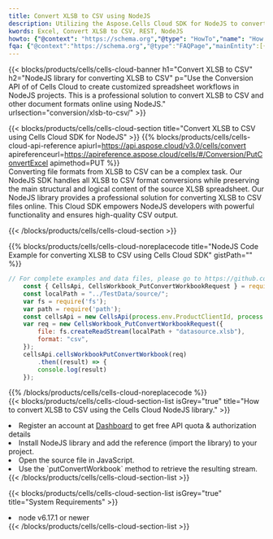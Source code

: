 ```yaml
---
title: Convert XLSB to CSV using NodeJS 
description: Utilizing the Aspose.Cells Cloud SDK for NodeJS to convert a XLSB format file to a CSV format file. 
kwords: Excel, Convert XLSB to CSV, REST, NodeJS
howto: {"@context": "https://schema.org","@type": "HowTo","name": "How to convert XLSB to CSV using the Cells Cloud NodeJS library.","description": "How to convert XLSB to CSV using the Cells Cloud NodeJS library.","image": {"@type": "ImageObject"},"url": "/nodejs/conversion/xlsb-to-csv/","step": [{ "@type": "HowToStep","name": "How to convert XLSB to CSV using the Cells Cloud NodeJS library. step 1", "image": {"@type": "ImageObject",},"url": "/nodejs/conversion/xlsb-to-csv/","text": "Register an account at <a href='https://dashboard.aspose.cloud/'>Dashboard</a> to get free API quota & authorization details",},{ "@type": "HowToStep","name": "How to convert XLSB to CSV using the Cells Cloud NodeJS library. step 1", "image": {"@type": "ImageObject",},"url": "/nodejs/conversion/xlsb-to-csv/","text": "Install NodeJS library and add the reference (import the library) to your project.",},{ "@type": "HowToStep","name": "How to convert XLSB to CSV using the Cells Cloud NodeJS library. step 1", "image": {"@type": "ImageObject",},"url": "/nodejs/conversion/xlsb-to-csv/","text": "Open the source file in JavaScript.",},{ "@type": "HowToStep","name": "How to convert XLSB to CSV using the Cells Cloud NodeJS library. step 1", "image": {"@type": "ImageObject",},"url": "/nodejs/conversion/xlsb-to-csv/","text": "Use the `putConvertWorkbook` method to retrieve the resulting stream.",}, ],"supply": {"@type": "HowToSupply","name": "document"},"tool": [{"@type": "HowToTool","name": "Visual Studio, Visual Studio Code, WebStorm"},{"@type": "HowToTool","name": "Aspose Cells"}],"totalTime": "PT6M"}
fqa: {"@context":"https://schema.org","@type":"FAQPage","mainEntity":[{"@type":"Question","name":"Why convert file formats in C# using REST API?","acceptedAnswer":{"@type":"Answer","text":"Documents are encoded in many ways, and some files may be incompatible with the software you use. To open and read such files, just convert them to appropriate file formats.<br/><ol><li>Install .NET SDK and add the reference (import the library) to your project.</li><li>Open the source file in C# using REST API.</li><li>Call the PutConvertWorkbookRequest() method, passing an output filename with required extension.</li><li>Get the result of conversion as a separate file.</li></ol>"}},{"@type":"Question","name":"What file formats can I convert with your C# library?","acceptedAnswer":{"@type":"Answer","text":"We support a variety of file formats for conversion using .NET library, including XLSX, Excel, xls , PDF, CSV, HTML, Markdown, XML, PNG, JPG, TIFF, Json, TXT and many more."}},{"@type":"Question","name":"What is the maximum allowed file size for conversion using this .NET library?","acceptedAnswer":{"@type":"Answer","text":"There are no file size limits for format conversions using .NET library."}}]}
---
```



{{< blocks/products/cells/cells-cloud-banner h1="Convert XLSB to CSV" h2="NodeJS library for converting XLSB to CSV" p="Use the Conversion API of of Cells Cloud to create customized spreadsheet workflows in NodeJS projects. This is a professional solution to convert XLSB to CSV and other document formats online using NodeJS." urlsection="conversion/xlsb-to-csv/" >}}

{{< blocks/products/cells/cells-cloud-section  title="Convert XLSB to CSV using Cells Cloud SDK for NodeJS" >}}
{{% blocks/products/cells/cells-cloud-api-reference  apiurl=https://api.aspose.cloud/v3.0/cells/convert  apireferenceurl=https://apireference.aspose.cloud/cells/#/Conversion/PutConvertExcel  apimethod=PUT %}}
<br/>
Converting file formats from XLSB to CSV can be a complex task. Our NodeJS SDK handles all XLSB to CSV format conversions while preserving the main structural and logical content of the source XLSB spreadsheet. Our NodeJS library provides a professional solution for converting XLSB to CSV files online. This Cloud SDK empowers NodeJS developers with powerful functionality and ensures high-quality CSV output.

{{< /blocks/products/cells/cells-cloud-section >}}

{{% blocks/products/cells/cells-cloud-noreplacecode title="NodeJS Code Example for converting XLSB to CSV using Cells Cloud SDK" gistPath="" %}}
 
```js
// For complete examples and data files, please go to https://github.com/aspose-cells-cloud/aspose-cells-cloud-node/
    const { CellsApi, CellsWorkbook_PutConvertWorkbookRequest } = require("asposecellscloud");
    const localPath = "../TestData/source/";
    var fs = require('fs');
    var path = require('path');
    const cellsApi = new CellsApi(process.env.ProductClientId, process.env.ProductClientSecret);
    var req = new CellsWorkbook_PutConvertWorkbookRequest({
        file: fs.createReadStream(localPath + "datasource.xlsb"),
        format: "csv",
    });
    cellsApi.cellsWorkbookPutConvertWorkbook(req)
        .then((result) => {
        console.log(result)
    });
```
 
{{% /blocks/products/cells/cells-cloud-noreplacecode  %}}
<br/>
{{< blocks/products/cells/cells-cloud-section-list isGrey="true"  title="How to convert XLSB to CSV using the Cells Cloud NodeJS library." >}}
<li>Register an account at <a href="https://dashboard.aspose.cloud/">Dashboard</a> to get free API quota & authorization details</li>
<li>Install NodeJS library and add the reference (import the library) to your project.</li>
<li>Open the source file in JavaScript.</li>
<li>Use the `putConvertWorkbook` method to retrieve the resulting stream.</li>
{{< /blocks/products/cells/cells-cloud-section-list >}}

{{< blocks/products/cells/cells-cloud-section-list isGrey="true"  title="System Requirements" >}}
<li>node v6.17.1 or newer</li>
{{< /blocks/products/cells/cells-cloud-section-list >}}
